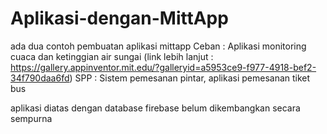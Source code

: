 # Aplikasi-dengan-MittApp
ada dua contoh pembuatan aplikasi mittapp
Ceban : Aplikasi monitoring cuaca dan ketinggian air sungai (link lebih lanjut : https://gallery.appinventor.mit.edu/?galleryid=a5953ce9-f977-4918-bef2-34f790daa6fd)
SPP : Sistem pemesanan pintar, aplikasi pemesanan tiket bus

aplikasi diatas dengan database firebase belum dikembangkan secara sempurna
